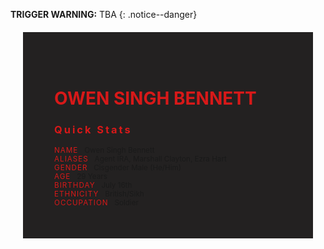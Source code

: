 **TRIGGER WARNING:** TBA
{: .notice--danger}

<div class="row no-gutters" style="background-color:#232121; padding: 50px; margin: 20px;">
<!---------
header name
----------->

<h1 style="color:#d71919"> OWEN SINGH BENNETT</h1>

<!---------
profile
----------->

<h3 class="text-uppercase font-weight-bold" style="letter-spacing:3px;">
    <span style="color:#d71919;">Quick Stats
</h3>

<small>
<span class="text-uppercase pr-3 font-weight-bold" style="color:#d71919;letter-spacing:1px;">NAME</span> &nbsp;&nbsp;Owen Singh Bennett<br>
<span class="text-uppercase pr-3 font-weight-bold" style="color:#d71919;letter-spacing:1px;">ALIASES</span> &nbsp;&nbsp;Agent IRA, Marshall Clayton, Ezra Hart<br>
<span class="text-uppercase pr-3 font-weight-bold" style="color:#d71919;letter-spacing:1px;">GENDER</span> &nbsp;&nbsp;Cisgender Male (He/Him)<br>
<span class="text-uppercase pr-3 font-weight-bold" style="color:#d71919;letter-spacing:1px;">AGE</span> &nbsp;&nbsp;29 Years<br>
<span class="text-uppercase pr-3 font-weight-bold" style="color:#d71919;letter-spacing:1px;">BIRTHDAY</span> &nbsp;&nbsp;July 16th<br>
<span class="text-uppercase pr-3 font-weight-bold" style="color:#d71919;letter-spacing:1px;">ETHNICITY</span> &nbsp;&nbsp;British/Sikh<br>
<span class="text-uppercase pr-3 font-weight-bold" style="color:#d71919;letter-spacing:1px;">OCCUPATION</span> &nbsp;&nbsp;Soldier<br>
</small>


</div>



